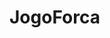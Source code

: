 # JogoForca
<!-- 
- Nome da palavra no game over;
- Repetir o menu no game over;
- terminar o jogo quado o user acertar todas;
- Limpar o console, e exibir novamente a palavra com os caracteres ocultos e o que foi acertado;
--> 

